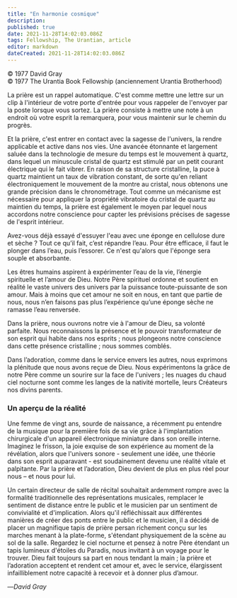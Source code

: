 ```yaml
---
title: "En harmonie cosmique"
description: 
published: true
date: 2021-11-28T14:02:03.086Z
tags: Fellowship, The Urantian, article
editor: markdown
dateCreated: 2021-11-28T14:02:03.086Z
---
```


<p class="v-card v-sheet theme--light gray lighten-3 px-2">© 1977 David Gray<br>© 1977 The Urantia Book Fellowship (anciennement Urantia Brotherhood)</p>


La prière est un rappel automatique. C'est comme mettre une lettre sur un clip à l'intérieur de votre porte d'entrée pour vous rappeler de l'envoyer par la poste lorsque vous sortez. La prière consiste à mettre une note à un endroit où votre esprit la remarquera, pour vous maintenir sur le chemin du progrès.

Et la prière, c'est entrer en contact avec la sagesse de l'univers, la rendre applicable et active dans nos vies. Une avancée étonnante et largement saluée dans la technologie de mesure du temps est le mouvement à quartz, dans lequel un minuscule cristal de quartz est stimulé par un petit courant électrique qui le fait vibrer. En raison de sa structure cristalline, la puce à quartz maintient un taux de vibration constant, de sorte qu'en reliant électroniquement le mouvement de la montre au cristal, nous obtenons une grande précision dans le chronométrage. Tout comme un mécanisme est nécessaire pour appliquer la propriété vibratoire du cristal de quartz au maintien du temps, la prière est également le moyen par lequel nous accordons notre conscience pour capter les prévisions précises de sagesse de l'esprit intérieur.

Avez-vous déjà essayé d'essuyer l'eau avec une éponge en cellulose dure et sèche ? Tout ce qu’il fait, c’est répandre l’eau. Pour être efficace, il faut le plonger dans l’eau, puis l’essorer. Ce n'est qu'alors que l'éponge sera souple et absorbante.

Les êtres humains aspirent à expérimenter l’eau de la vie, l’énergie spirituelle et l’amour de Dieu. Notre Père spirituel ordonne et soutient en réalité le vaste univers des univers par la puissance toute-puissante de son amour. Mais à moins que cet amour ne soit en nous, en tant que partie de nous, nous n’en faisons pas plus l’expérience qu’une éponge sèche ne ramasse l’eau renversée.

Dans la prière, nous ouvrons notre vie à l'amour de Dieu, sa volonté parfaite. Nous reconnaissons la présence et le pouvoir transformateur de son esprit qui habite dans nos esprits ; nous plongeons notre conscience dans cette présence cristalline ; nous sommes comblés.

Dans l’adoration, comme dans le service envers les autres, nous exprimons la plénitude que nous avons reçue de Dieu. Nous expérimentons la grâce de notre Père comme un sourire sur la face de l'univers ; les nuages du chaud ciel nocturne sont comme les langes de la nativité mortelle, leurs Créateurs nos divins parents.

### Un aperçu de la réalité

Une femme de vingt ans, sourde de naissance, a récemment pu entendre de la musique pour la première fois de sa vie grâce à l'implantation chirurgicale d'un appareil électronique miniature dans son oreille interne. Imaginez le frisson, la joie exquise de son expérience au moment de la révélation, alors que l'univers sonore - seulement une idée, une théorie dans son esprit auparavant - est soudainement devenu une réalité vitale et palpitante. Par la prière et l’adoration, Dieu devient de plus en plus réel pour nous – et nous pour lui.

Un certain directeur de salle de récital souhaitait ardemment rompre avec la formalité traditionnelle des représentations musicales, remplacer le sentiment de distance entre le public et le musicien par un sentiment de convivialité et d'implication. Alors qu'il réfléchissait aux différentes manières de créer des ponts entre le public et le musicien, il a décidé de placer un magnifique tapis de prière persan richement conçu sur les marches menant à la plate-forme, s'étendant physiquement de la scène au sol de la salle. Regardez le ciel nocturne et pensez à notre Père étendant un tapis lumineux d'étoiles du Paradis, nous invitant à un voyage pour le trouver. Dieu fait toujours sa part en nous tendant la main ; la prière et l’adoration acceptent et rendent cet amour et, avec le service, élargissent infailliblement notre capacité à recevoir et à donner plus d’amour.

—_David Gray_

